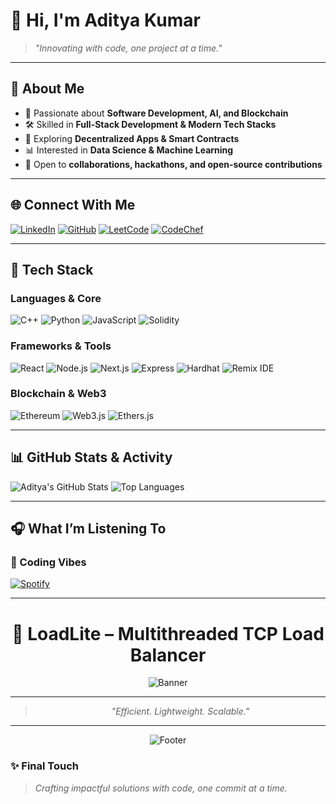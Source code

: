 # 👋 Hi, I'm Aditya Kumar  

> *"Innovating with code, one project at a time."*  

---

## 🌟 About Me
- 🌱 Passionate about **Software Development, AI, and Blockchain**  
- 🛠️ Skilled in **Full-Stack Development & Modern Tech Stacks**  
- 🔗 Exploring **Decentralized Apps & Smart Contracts**  
- 📊 Interested in **Data Science & Machine Learning**  
- 🤝 Open to **collaborations, hackathons, and open-source contributions**  

---

## 🌐 Connect With Me
[![LinkedIn](https://img.shields.io/badge/LinkedIn-0077B5?style=for-the-badge&logo=linkedin&logoColor=white)](https://linkedin.com/in/adicrzz)
[![GitHub](https://img.shields.io/badge/GitHub-000000?style=for-the-badge&logo=github&logoColor=white)](https://github.com/adityakumar027)
[![LeetCode](https://img.shields.io/badge/LeetCode-FFA116?style=for-the-badge&logo=leetcode&logoColor=white)](https://leetcode.com/u/aditya_x1x/)
[![CodeChef](https://img.shields.io/badge/CodeChef-5B4638?style=for-the-badge&logo=codechef&logoColor=white)](https://www.codechef.com/users/aditya_x1x)

---

## 🚀 Tech Stack
### Languages & Core
![C++](https://img.shields.io/badge/C++-00599C?style=for-the-badge&logo=c%2B%2B&logoColor=white)
![Python](https://img.shields.io/badge/Python-3776AB?style=for-the-badge&logo=python&logoColor=white)
![JavaScript](https://img.shields.io/badge/JavaScript-F7DF1E?style=for-the-badge&logo=javascript&logoColor=black)
![Solidity](https://img.shields.io/badge/Solidity-363636?style=for-the-badge&logo=solidity&logoColor=white)

### Frameworks & Tools
![React](https://img.shields.io/badge/React-61DAFB?style=for-the-badge&logo=react&logoColor=black)
![Node.js](https://img.shields.io/badge/Node.js-339933?style=for-the-badge&logo=node.js&logoColor=white)
![Next.js](https://img.shields.io/badge/Next.js-000000?style=for-the-badge&logo=next.js&logoColor=white)
![Express](https://img.shields.io/badge/Express-000000?style=for-the-badge&logo=express&logoColor=white)
![Hardhat](https://img.shields.io/badge/Hardhat-FCC624?style=for-the-badge&logo=ethereum&logoColor=black)
![Remix IDE](https://img.shields.io/badge/Remix-282C34?style=for-the-badge&logo=ethereum&logoColor=white)

### Blockchain & Web3
![Ethereum](https://img.shields.io/badge/Ethereum-3C3C3D?style=for-the-badge&logo=ethereum&logoColor=white)
![Web3.js](https://img.shields.io/badge/Web3.js-F16822?style=for-the-badge&logo=javascript&logoColor=white)
![Ethers.js](https://img.shields.io/badge/Ethers.js-1C1C1C?style=for-the-badge&logo=ethereum&logoColor=white)

---

## 📊 GitHub Stats & Activity
![Aditya's GitHub Stats](https://github-readme-stats.vercel.app/api?username=adityakumar027&show_icons=true&theme=radical)
![Top Languages](https://github-readme-stats.vercel.app/api/top-langs/?username=adityakumar027&layout=compact&theme=radical)

---

## 🎧 What I’m Listening To
### 🎵 Coding Vibes
[![Spotify](https://novatorem.vercel.app/api/spotify)](https://open.spotify.com/user/YOUR_SPOTIFY_ID)

---
<div align="center">

# 🚀 LoadLite – Multithreaded TCP Load Balancer  

![Banner](https://capsule-render.vercel.app/api?type=waving&color=gradient&height=120&section=header&text=LoadLite&fontSize=40&fontAlignY=35&animation=twinkling&fontColor=fff)

---

> *"Efficient. Lightweight. Scalable."*

---

![Footer](https://capsule-render.vercel.app/api?type=waving&color=gradient&height=100&section=footer)

</div>


### ✨ Final Touch
> _Crafting impactful solutions with code, one commit at a time._
